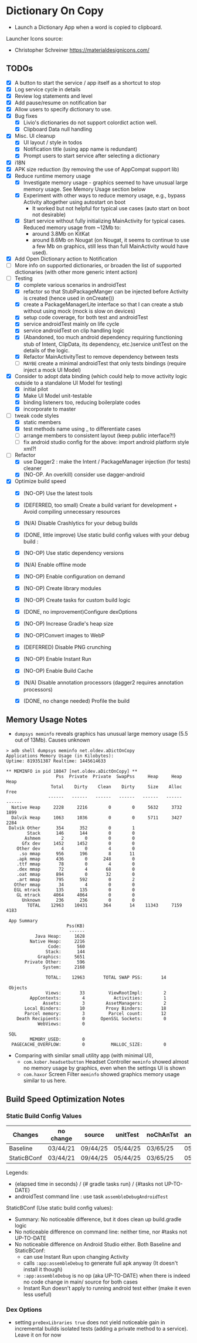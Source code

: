 # Dictionary On Copy 
- Launch a Dictionary App when a word is copied to clipboard.

Launcher Icons source:
- Christopher Schreiner https://materialdesignicons.com/

## TODOs
- [x] A button to start the service / app itself as a shortcut to stop
- [x] Log service cycle in details
- [x] Review log statements and level
- [x] Add pause/resume on notification bar
- [x] Allow users to specify dictionary to use.
- [x] Bug fixes
  - [x] Livio's dictionaries do not support colordict action well.
  - [x] Clipboard Data null handling
- [x] Misc. UI cleanup
  - [x] UI layout / style in todos
  - [x] Notification title (using app name is redundant)
  - [x] Prompt users to start service after selecting a dictionary
- [x] i18N
- [x] APK size reduction (by removing the use of AppCompat support lib)
- [x] Reduce runtime memory usage 
  - [x] Investigate memory usage - graphics seemed to have unusual large memory usage. See Memory Usage section below
  - [x] Experiment with other ways to reduce memory usage, e.g., bypass Activity altogether using autostart on boot
    - It worked but not helpful for typical use cases (auto start on boot not desirable)
  - [x] Start service without fully initializing MainActivity for typical cases. Reduced memory usage from ~12Mb to: 
    - around 3.8Mb on KitKat
    - around 8.6Mb on Nougat (on Nougat, it seems to continue to use a few Mb on graphics, still less than full MainActivity would have used).
- [x] Add Open Dictionary action to Notification
- [ ] More info on supported dictionaries, or broaden the list of supported dictionaries (with other more generic intent action)
- [ ] Testing 
  - [x] complete various scenarios in androidTest
  - [x] refactor so that StubPackageManger can be injected before Activity is created (hence used in onCreate())
  - [x] create a PackageManagerLite interface so that I can create a stub without using mock (mock is slow on devices)
  - [x] setup code coverage, for both test and androidTest
  - [x] service androidTest mainly on life cycle
  - [x] service androidTest on clip handling logic
  - [x] (Abandoned, too much android dependency requiring functioning stub of Intent, ClipData, its dependency, etc.)service unitTest on the details of the logic.
  - [x] Refactor MainActivityTest to remove dependency between tests
  - [ ] `MAYBE` create a minimal androidTest that only tests bindings (require inject a mock UI Model)
- [x] Consider to adopt data binding (which could help to move activity logic outside to a standalone UI Model for testing)  
  - [x] initial pilot
  - [x] Make UI Model unit-testable
  - [x] binding listeners too, reducing boilerplate codes
  - [x] incorporate to master
- [ ] tweak code styles
  - [x] static members
  - [x] test methods name using _ to differentiate cases
  - [ ] arrange members to consistent layout (keep public interface?!)
  - [ ] fix android studio config for the above: import  android platform style xml?! 
- [ ] Refactor
  - [x] use Dagger2 : make the Intent / PackageManager injection (for tests)  cleaner
  - [x] (NO-OP. An overkill) consider use dagger-android
  
- [x] Optimize build speed
  - [x] (NO-OP) Use the latest tools
  - [x] (DEFERRED, too small) Create a build variant for development + Avoid compiling unnecessary resources
  - [x] (N/A) Disable Crashlytics for your debug builds
  - [x] (DONE, little improve) Use static build config values with your debug build :
  - [x] (NO-OP) Use static dependency versions
  - [x] (N/A) Enable offline mode
  - [x] (NO-OP) Enable configuration on demand
  - [x] (NO-OP) Create library modules
  - [x] (NO-OP) Create tasks for custom build logic
  - [x] (DONE, no improvement)Configure dexOptions
  - [x] (NO-OP) Increase Gradle's heap size
  - [x] (NO-OP)Convert images to WebP
  - [x] (DEFERRED) Disable PNG crunching
  - [x] (NO-OP) Enable Instant Run
  - [x] (NO-OP) Enable Build Cache
  - [x] (N/A) Disable annotation processors (dagger2 requires annotation processors)
  - [x] (DONE, no change needed) Profile the build
  

## Memory Usage Notes
- `dumpsys meminfo` reveals graphics has unusual large memory usage (5.5 out of 13Mb). Causes unknown
```
> adb shell dumpsys meminfo net.oldev.aDictOnCopy
Applications Memory Usage (in Kilobytes):
Uptime: 819351387 Realtime: 1445614633

** MEMINFO in pid 18047 [net.oldev.aDictOnCopy] **
                   Pss  Private  Private  SwapPss     Heap     Heap     Heap
                 Total    Dirty    Clean    Dirty     Size    Alloc     Free
                ------   ------   ------   ------   ------   ------   ------
  Native Heap     2228     2216        0        0     5632     3732     1899
  Dalvik Heap     1063     1036        0        0     5711     3427     2284
 Dalvik Other      354      352        0        1                           
        Stack      146      144        0        0                           
       Ashmem        2        0        0        0                           
      Gfx dev     1452     1452        0        0                           
    Other dev        4        0        4        0                           
     .so mmap      956      196        8       11                           
    .apk mmap      436        0      248        0                           
    .ttf mmap       78        0        4        0                           
    .dex mmap       72        4       68        0                           
    .oat mmap      894        0       32        0                           
    .art mmap      795      592        0        2                           
   Other mmap       34        4        0        0                           
   EGL mtrack      135      135        0        0                           
    GL mtrack     4064     4064        0        0                           
      Unknown      236      236        0        0                           
        TOTAL    12963    10431      364       14    11343     7159     4183
 
 App Summary
                       Pss(KB)
                        ------
           Java Heap:     1628
         Native Heap:     2216
                Code:      560
               Stack:      144
            Graphics:     5651
       Private Other:      596
              System:     2168
 
               TOTAL:    12963       TOTAL SWAP PSS:       14
 
 Objects
               Views:       33         ViewRootImpl:        2
         AppContexts:        4           Activities:        1
              Assets:        3        AssetManagers:        2
       Local Binders:       10        Proxy Binders:       18
       Parcel memory:        3         Parcel count:       12
    Death Recipients:        0      OpenSSL Sockets:        0
            WebViews:        0
 
 SQL
         MEMORY_USED:        0
  PAGECACHE_OVERFLOW:        0          MALLOC_SIZE:        0
```

- Comparing with similar small utility app (with minimal UI), 
  - `com.kober.headsetbutton` Headset Controller `meminfo` showed almost no memory usage by graphics, even when the settings UI is shown
  - `com.haxor` Screen Filter `meminfo` showed graphics memory usage similar to us here.


## Build Speed Optimization Notes
  
### Static Build Config Values  
| Changes       |  no change |   source   |  unitTest  | noChAnTst  | androidTst |
| ------------- | ---------- | ---------- | ---------- | ---------- | ---------- |  
| Baseline      |  03/44/21  |  09/44/25  |  05/44/25  |  03/65/25  |  05/65/30  |
| StaticBConf   |  03/44/21  |  09/44/25  |  05/44/25  |  03/65/25  |  05/65/30  |

Legends: 
- {elapsed time in seconds} / {# gradle tasks run} / {#tasks not UP-TO-DATE}
- androidTest command line : use task `assembleDebugAndroidTest` 

StaticBConf (Use static build config values):
- Summary: No noticeable difference, but it does clean up build.gradle logic
- No noticeable difference on command line: neither time, nor #tasks not UP-TO-DATE
- No noticeable difference on Android Studio either. Both Baseline and StaticBConf:  
  - can use Instant Run upon changing Activity
  - calls `:app:assembleDebug` to generate full apk anyway (It doesn't install it though)
  - `:app:assembleDebug`  is no op (aka UP-TO-DATE) when there is indeed no code change in main/ source for both cases 
  - Instant Run doesn't apply to running android test either (make it even less useful)  
  
### Dex Options
- setting `preDexLibraries true` does not yield noticeable gain in incremental builds
  isolated tests (adding a private method to a service). Leave it on for now